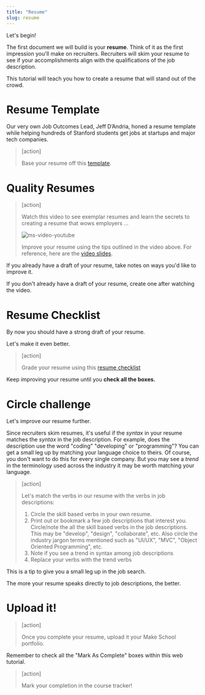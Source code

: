 ```yaml
---
title: "Resume"
slug: resume
---
```


Let's begin!

The first document we will build is your **resume**. Think of it as the first impression you'll make on recruiters. Recruiters will skim your resume to see if your accomplishments align with the qualifications of the job description.

This tutorial will teach you how to create a resume that will stand out of the crowd.

# Resume Template

Our very own Job Outcomes Lead, Jeff D’Andria, honed a resume template while helping hundreds of Stanford students get jobs at startups and major tech companies.

> [action]
>
> Base your resume off this [template](https://docs.google.com/document/u/1/d/17Uyvo4AXdrHsKYFz4w8ceRbwHC_jw73bF37x7pK08Kc/edit).

# Quality Resumes

> [action]
>
> Watch this video to see exemplar resumes and learn the secrets to creating a resume that wows employers ...
>
> ![ms-video-youtube](https://youtu.be/tXNpz_tOnVU)
>
> Improve your resume using the tips outlined in the video above. For reference, here are the [video slides](https://docs.google.com/presentation/u/1/d/1TXO6-VC12iYY1r-48SfgleTjH8xjMy8Ge5JHNmNDDj0/edit?usp=drive_web).

If you already have a draft of your resume, take notes on ways you'd like to improve it.

If you don't already have a draft of your resume, create one after watching the video.


# Resume Checklist

By now you should have a strong draft of your resume.

Let's make it even better.

> [action]
>
> Grade your resume using this [resume checklist](https://docs.google.com/document/d/1FD52I6tKofC1zpZyLWmX1BCQw5WDPkmzimvDSK_E_nM/edit#heading=h.9dw8bx66eg63)

Keep improving your resume until you **check all the boxes.**

# Circle challenge

Let's improve our resume further.

Since recruiters skim resumes, it's useful if the _syntax_ in your resume matches the _syntax_ in the job description. For example, does the description use the word "coding" "developing" or "programming"? You can get a small leg up by matching your language choice to theirs. Of course, you don't want to do this for every single company. But you may see a _trend_ in the terminology used across the industry it may be worth matching your language.

> [action]
>
> Let's match the verbs in our resume with the verbs in job descriptions:
>
> 1. Circle the skill based verbs in your own resume.
> 1. Print out or bookmark a few job descriptions that interest you. Circle/note the all the skill based verbs in the job descriptions. This may be "develop", "design", "collaborate", etc. Also circle the industry jargon terms mentioned such as "UI/UX", "MVC", "Object Oriented Programming", etc.
> 1. Note if you see a trend in syntax among job descriptions
> 1. Replace your verbs with the trend verbs

This is a tip to give you a small leg up in the job search.

The more your resume speaks directly to job descriptions, the better.

# Upload it!

> [action]
>
> Once you complete your resume, upload it your Make School portfolio.

Remember to check all the "Mark As Complete" boxes within this web tutorial.

> [action]
>
> Mark your completion in the course tracker!
